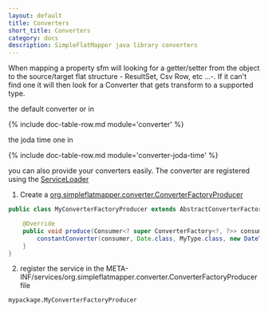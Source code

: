```yaml
---
layout: default
title: Converters
short_title: Converters
category: docs
description: SimpleFlatMapper java library converters
---
```


When mapping a property sfm will looking for a getter/setter from the object
to the source/target flat structure - ResultSet, Csv Row, etc ...-. If it can't find 
one it will then look for a Converter that gets transform to a supported type.

the default converter or in 

{% include doc-table-row.md module='converter' %}


the joda time one in 

{% include doc-table-row.md module='converter-joda-time' %}


you can also provide your converters easily. The converter are registered using the [ServiceLoader](https://docs.oracle.com/javase/8/docs/api/java/util/ServiceLoader.html)

1. Create a [org.simpleflatmapper.converter.ConverterFactoryProducer](http://static.javadoc.io/org.simpleflatmapper/sfm-converter/3.7/index.html?org/simpleflatmapper/converter/ConverterFactoryProducer.html)
```java
public class MyConverterFactoryProducer extends AbstractConverterFactoryProducer {

    @Override
    public void produce(Consumer<? super ConverterFactory<?, ?>> consumer) {
        constantConverter(consumer, Date.class, MyType.class, new DateToMyTypeConverter());
    }
}
```
2. register the service in the META-INF/services/org.simpleflatmapper.converter.ConverterFactoryProducer file
```
mypackage.MyConverterFactoryProducer
```